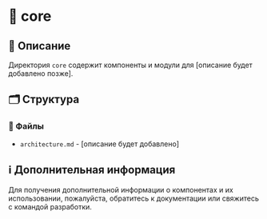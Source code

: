 # 📁 core

## 📝 Описание
Директория `core` содержит компоненты и модули для [описание будет добавлено позже].

## 🗂️ Структура

### 📄 Файлы

- `architecture.md` - [описание будет добавлено]

## ℹ️ Дополнительная информация

Для получения дополнительной информации о компонентах и их использовании, пожалуйста, обратитесь к документации или свяжитесь с командой разработки.
